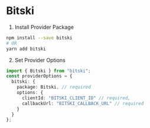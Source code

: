 # Bitski

1. Install Provider Package

```bash
npm install --save bitski
# OR
yarn add bitski
```

2. Set Provider Options

```typescript
import { Bitski } from "bitski";
const providerOptions = {
  bitski: {
    package: Bitski, // required
    options: {
      clientId: "BITSKI_CLIENT_ID" // required,
      callbackUrl: "BITSKI_CALLBACK_URL" // required
    }
  }
};
```
